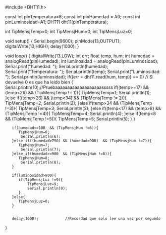 #include <DHT11.h>
  
const int pinTemperatura=8;
const int pinHumedad = A0;
const int pinLuminosidad=A1;
DHT11 dht11(pinTemperatura);

int TipMensjTemp=0;
int TipMensjHum=0;
int TipMensjLuz=0;

void setup()
   {
       Serial.begin(9600);
       pinMode(13,OUTPUT);
       digitalWrite(13,HIGH);
       delay(1000);
   }

void loop()
   {
       digitalWrite(13,LOW);
       int err;
       float temp, hum;
       int humedad = analogRead(pinHumedad);
       int luminosidad = analogRead(pinLuminosidad);
       Serial.print("humedad: "); Serial.println(humedad);
       Serial.print("Temperatura: "); Serial.println(temp);
       Serial.print("Luminosidad: "); Serial.println(luminosidad);
       if((err = dht11.read(hum, temp)) == 0)    // Si devuelve 0 es que ha leido bien
          {
            Serial.println(10);//Pruebaaaaaaaaaaaaaaaaaaasssss
            if((temp>=17) && (temp<26) && (TipMensjTemp != 1)){
              TipMensjTemp=1;
               Serial.println(1);
            }else if((temp>26) && (temp<34) && (TipMensjTemp != 2)){
              TipMensjTemp=2;
               Serial.println(2);
            }else if(temp>34 && (TipMensjTemp !=3)){
              TipMensjTemp=3;
               Serial.println(3);
            }else if((temp<17) && (temp>8) && (TipMensjTemp !=4)){
              TipMensjTemp=4;
               Serial.println(4);
            }else if(temp<8 && (TipMensjTemp !=5)){
              TipMensjTemp=5;
               Serial.println(5);
            }
          }

       if(humedad<=100  && (TipMensjHum !=6)){
          TipMensjHum=6;
           Serial.println(6);
       }else if((humedad>750) && (humedad<900)  && (TipMensjHum !=7)){
          TipMensjHum=7;
           Serial.println(7);
       }else if(humedad>=900  && (TipMensjHum !=8)){
          TipMensjHum=8;
           Serial.println(8);
       }

       if(luminosidad>900){
          if(TipMensjLuz !=9){
              TipMensjLuz=9;
              Serial.println(9);
          }
       }else{
          TipMensjLuz=0;
       }

        
       delay(1000);            //Recordad que solo lee una vez por segundo
   }
